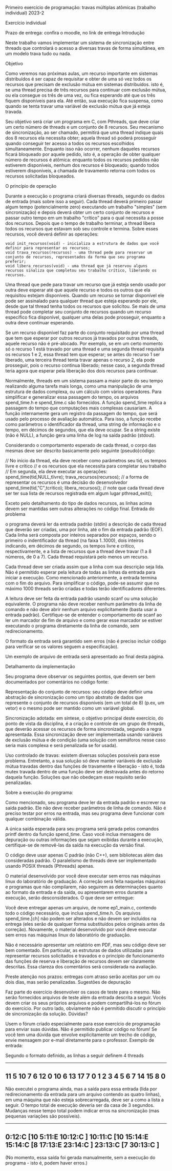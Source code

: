 Primeiro exercício de programação: travas múltiplas atômicas (trabalho individual) 2023-2

Exercício individual

Prazo de entrega: confira o moodle, no link de entrega
Introdução

Neste trabalho vamos implementar um sistema de sincronização entre threads que controlará o acesso a diversas travas de forma simultânea, em um modelo trava tudo ou nada.

Objetivo

Como veremos nas próximas aulas, um recurso importante em sistemas distribuídos é ser capaz de requisitar e obter de uma só vez todos os recursos que precisam de exclusão mútua em sistemas distribuídos. isto é, se uma thread precisa de três recursos para continuar com exclusão mútua, ou ela consegue os três de uma vez, ou fica esperando até que os três fiquem disponíveis para ela. Até então, sua execução fica suspensa, como quando se tenta travar uma variável de exclusão mútua que já esteja travada.

Seu objetivo será criar um programa em C, com Pthreads, que deve criar um certo número de threads e um conjunto de 8 recursos. Seu mecanismo de sincronização, ao ser chamado, permitirá que uma thread indique quais dos 8 recursos ela necessita obter; aquela thread só poderá prosseguir quando conseguir ter acesso a todos os recursos escolhidos simultaneamente. Enquanto isso não ocorrer, nenhum daqueles recursos ficará bloqueado por aquele pedido, isto é, a operação de obter qualquer número de recursos é atômica: enquanto todos os recursos pedidos não estiverem disponíveis, nenhum dos recursos é bloqueado; quando todos estiverem disponíveis, a chamada de travamento retorna com todos os recursos solicitadas bloqueados.

O princípio de operação

Durante a execução o programa criará diversas threads, segundo os dados de entrada (mais sobre isso a seguir). Cada thread deverá primeiro passar algum tempo (potencialmente zero) executando um trabalho "simples" (sem sincronização) e depois deverá obter um certo conjunto de recursos e passar outro tempo em um trabalho "crítico" para o qual necessita a posse dos recursos. Depois que o tempo de trabalho terminar, a thread libera todos os recursos que estavam sob seu controle e termina. 
Sobre esses recursos, você deverá definir as operações:

    void init_recursos(void) - inicializa a estrutura de dados que você definir para representar os recursos;
    void trava_recursos(recursos) - uma thread pede para reservar um conjunto de recursos, representados da forma que seu programa preferir;
    void libera_recursos(void) - uma thread que já reservou alguns recursos sinaliza que completou seu trabalho crítico, liberando os recursos.

Uma thread que pede para travar um recurso que já esteja sendo usado por outra deve esperar até que aquele recurso e todos os outros que ela requisitou estejam disponíveis. Quando um recurso se tornar disponível ele pode ser assinalado para qualquer thread que esteja esperando por ele, desde que tal thread tenha todos os recursos que solicitou. Se mais de uma thread pode completar seu conjunto de recursos quando um recurso específico fica disponível, qualquer uma delas pode prosseguir, enquanto a outra deve continuar esperando.

Se um recurso disponível faz parte do conjunto requisitado por uma thread que tem que esperar por outros recursos já travados por outras threads, aquele recurso não é pré-alocado. Por exemplo, se em um certo momento só o recurso 1 está travado por uma thread e uma segunda thread requisita os recursos 1 e 2, essa thread tem que esperar; se antes do recurso 1 ser liberado, uma terceira thread tenta travar apenas o recurso 2, ela pode prosseguir, pois o recurso continua liberado; nesse caso, a segunda thread teria agora que esperar pela liberação dos dois recursos para continuar.

Normalmente, threads em um sistema passam a maior parte do seu tempo realizando alguma tarefa mais longa, como uma manipulação de uma estrutura de dados complexa, ou um cálculo com vários operadores. Para simplificar e generalizar essa passagem do tempo, os arquivos  spend_time.h e spend_time.c são fornecidos. A função spend_time replica a passagem do tempo que computações mais complexas causariam. A função internamente gera um registro da passagem do tempo, que será usado pelo processo de avaliação automática. Para isso, a função recebe como parâmetros o identificador da thread, uma string de informação e o tempo, em décimos de segundos, que ela deve ocupar. Se a string existe (não é NULL), a função gera uma linha de log na saída padrão (stdout).

Considerando o comportamento esperado de cada thread, o corpo das mesmas deve ser descrito basicamente pelo seguinte (pseudo)código:

// No início da thread, ela deve receber como parâmetros seu tid, os tempos livre e crítico
//    e os recursos que ela necessita para completar seu trabalho
// Em segunda, ela deve executar as operações:
  spend_time(tid,NULL,tlivre);
  trava_recursos(recursos);     // a forma de representar os recursos é uma decisão do desenvolvedor
  spend_time(tid,"C",tcritico);
  libera_recursos();            // note que cada thread deve ser ter sua lista de recursos registrada em algum lugar
  pthread_exit(); 

Exceto pelo detalhamento do tipo de dados recursos, as linhas acima devem ser mantidas sem outras alterações no código final.
Entrada do problema

o programa deverá ler da entrada padrão (stdin) a descrição de cada thread que deverão ser criadas, uma por linha, até o fim da entrada padrão (EOF). Cada linha será composta por inteiros separados por espaços, sendo o primeiro o indentificador da thread (na faixa 1..1000), dois inteiros indicando, em décimos de segundo, os tempos livre e crítico, respectivamente, e a lista de recursos que a thread deve travar (1 a 8 números, de 0 a 7). Cada thread requistará pelo menos um recurso.

Cada thread deve ser criada assim que a linha com sua descrição seja lida. Não é permitido esperar pela leitura de todas as linhas da entrada para iniciar a execução. Como mencionado anteriormente, a entrada termina com o fim do arquivo. Para simplificar o código, pode-se assumir que no máximo 1000 threads serão criadas e todas terão identificadores diferentes.

A leitura deve ser feita da entrada padrão usando scanf ou uma solução equivalente. O programa não deve receber nenhum parâmetro da linha de comando e não deve abrir nenhum arquivo explicitamente (basta usar a entrada padrão). Certifique-se de entender o comportamento de scanf ao ler um marcador de fim de arquivo e como gerar esse marcador se estiver executando o programa diretamente da linha de comando, sem redirecionamento.

O formato da entrada será garantido sem erros (não é preciso incluir código para verificar se os valores seguem a especificação). 

Um exemplo de arquivo de entrada será apresentado ao final desta página.

Detalhamento da implementação

Seu programa deve observar os seguintes pontos, que devem ser bem documentados por comentários no código fonte:

Representação do conjunto de recursos: seu código deve definir uma abstração de sincronização como um tipo abstrato de dados que represente o conjunto de recursos disponíveis (em um total de 8) (p.ex, um vetor) e o mesmo pode ser mantido como um variável global.

Sincronização adotada: em síntese, o objetivo principal deste exercício, do ponto de vista da disciplina, é a criação e controle de um grupo de threads, que deverão acessar os recursos de forma sincronizada, segundo a regra apresentada. Essa sincronização deve ser implementada usando variáveis de exclusão mútua e de condição (uma solução com semáforos nesse caso seria mais complexa e será penalizada se for usada).

Uso controlado de travas: existem diversas soluções possíveis para esse problema. Entretanto, a sua solução só deve manter variáveis de exclusão mútua travadas dentro das funções de travamente e liberação - isto é, toda mutex travada dentro de uma função deve ser destravada antes do retorno daquela função. Soluções que não obedeçam esse requisito serão penalizadas.

Sobre a execução do programa:

Como mencionado, seu programa deve ler da entrada padrão e escrever na saída padrão. Ele não deve receber parâmetros de linha de comando. Não é preciso testar por erros na entrada, mas seu programa deve funcionar com qualquer combinação válida.

A única saída esperada para seu programa será gerada pelos comandos printf dentro da função spend_time. Caso você inclua mensagens de depuração ou outras informações que sejam exibidas durante a execução, certifique-se de removê-las da saída na execução da versão final.

O código deve usar apenas C padrão (não C++), sem bibliotecas além das consideradas padrão. O paralelismo de threads deve ser implementado usando POSIX threads (Pthreads) apenas.

O material desenvolvido por você deve executar sem erros nas máquinas linux do laboratório de graduação. A correção será feita naquelas máquinas e programas que não compilarem, não seguirem as determinações quanto ao formato da entrada e da saída, ou apresentarem erros durante a execução, serão desconsiderados.
O que deve ser entregue:

Você deve entregar apenas um arquivo, de nome ep1_main.c, contendo todo o código necessário, que inclua spend_time.h. Os arquivos spend_time.[ch] não podem ser alterados e não devem ser incluídos na entrega (eles serão de qualquer forma substituídos pelos originais antes da correção). Novamente, o material desenvolvido por você deve executar sem erros nas máquinas linux do laboratório de graduação.

Não é necessário apresentar um relatório em PDF, mas seu código deve ser bem comentado. Em particular, as estruturas de dados utilizadas para representar recursos solicitados e travados e o princípio de funcionamento das funções de reserva e liberação de recursos devem ser claramente descritas. Essa clareza dos comentários será considerada na avaliação.

Preste atenção nos prazos: entregas com atraso serão aceitas por um ou dois dias, mas serão penalizadas.
Sugestões de depuração

Faz parte do exercício desenvolver os casos de teste para o mesmo. Não serão fornecidos arquivos de teste além da entrada descrita a seguir. Vocês devem criar os seus próprios arquivos e podem compartilhá-los no fórum do exercício. Por outro lado, obviamente não é permitido discutir o princípio de sincronização da solução.
Dúvidas?

Usem o fórum criado especialmente para esse exercício de programação para enviar suas dúvidas. Não é permitido publicar código no fórum! Se você tem uma dúvida que envolve explicitamente um trecho de código, envie mensagem por e-mail diretamente para o professor.
Exemplo de entrada:

Segundo o formato definido, as linhas a seguir definem 4 threads

-------------
11 5 10 7 6
12 0 10 6
13 17 7 0 1 2 3 4 5 6 7 
14 15 8 0
-------------

Não executei o programa ainda, mas a saída para essa entrada (lida por redirecionamento da entrada para um arquivo contendo as quatro linhas), em uma máquina que não esteja sobrecarregada, deve ser a como a lista a seguir.  O tempo total de execução deveria ser da casa de 3 segundos. Mudanças nesse tempo total podem indicar erros na sincronização (mas pequenas variações são possíveis).

-------------
  0:12:C [10
  5:11:E
 10:12:C ]
 10:11:C [10
 15:14:E
 15:14:C [8
 17:13:E
 23:14:C ]
 23:13:C [7
 30:13:C ]
------------

(No momento, essa saída foi gerada manualmente, sem a execução do programa - isto é, podem haver erros.)